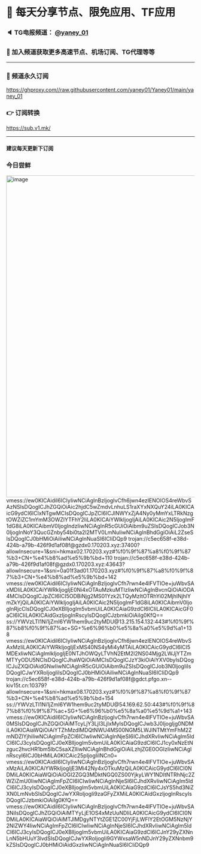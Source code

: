 # 🚀 每天分享节点、限免应用、TF应用
### 🔈 TG电报频道： [@yaney_01](https://t.me/yaney_01) 
### 🔔 加入频道获取更多高速节点、机场订阅、TG代理等等  
***
### 🔗  频道永久订阅
   https://ghproxy.com//raw.githubusercontent.com/yaney01/Yaney01/main/yaney_01
### 👉  订阅转换
   https://sub.v1.mk/
***
#### 建议每天更新下订阅
### 今日尝鲜
<img width="858" alt="image" src="https://user-images.githubusercontent.com/53202722/209894129-bdd2a29b-589b-490c-80de-831b38dad00e.png">
vmess://ew0KICAidiI6ICIyIiwNCiAgInBzIjogIvCfh6jwn4ezIENOIOS4reWbvSAzNSIsDQogICJhZGQiOiAic2hjdC5wZmdvLnhuLS1raXYxNXQuY24iLA0KICAicG9ydCI6ICIxNTgwMCIsDQogICJpZCI6ICJlNWYxZjA4Ny0yMmYxLTRkNzgtOWZiZC1mYmM3OWZlYTFhY2IiLA0KICAiYWlkIjogIjAiLA0KICAic2N5IjogImF1dG8iLA0KICAibmV0IjogIndzIiwNCiAgInR5cGUiOiAibm9uZSIsDQogICJob3N0IjogInNoY3QucGZnby54bi0ta2l2MTV0LmNuIiwNCiAgInBhdGgiOiAiL2ZseSIsDQogICJ0bHMiOiAiIiwNCiAgInNuaSI6ICIiDQp9
trojan://c5ec658f-e38d-424b-a79b-426f9d1af08f@gzdx0.170203.xyz:37400?allowInsecure=1&sni=hkmax02.170203.xyz#%f0%9f%87%a8%f0%9f%87%b3+CN+%e4%b8%ad%e5%9b%bd+110
trojan://c5ec658f-e38d-424b-a79b-426f9d1af08f@gzdx0.170203.xyz:43643?allowInsecure=1&sni=0a01f3ad01.170203.xyz#%f0%9f%87%a8%f0%9f%87%b3+CN+%e4%b8%ad%e5%9b%bd+142
vmess://ew0KICAidiI6ICIyIiwNCiAgInBzIjogIvCfh7rwn4e4IFVTIOe+juWbvSAxMDIiLA0KICAiYWRkIjogIjE0Ni4xOTAuMzkuMTIzIiwNCiAgInBvcnQiOiAiODA4MCIsDQogICJpZCI6ICI5ODBiNjg2MS01Yzk2LTQyMzItOTRhYi02MjhlNjhlYmZkYjQiLA0KICAiYWlkIjogIjAiLA0KICAic2N5IjogImF1dG8iLA0KICAibmV0IjogInRjcCIsDQogICJ0eXBlIjogIm5vbmUiLA0KICAiaG9zdCI6ICIiLA0KICAicGF0aCI6ICIiLA0KICAidGxzIjogInRscyIsDQogICJzbmkiOiAiIg0KfQ==
ss://YWVzLTI1Ni1jZmI6YW1hem9uc2tyMDU@13.215.154.132:443#%f0%9f%87%b8%f0%9f%87%ac+SG+%e6%96%b0%e5%8a%a0%e5%9d%a1+138
vmess://ew0KICAidiI6ICIyIiwNCiAgInBzIjogIvCfh6jwn4ezIENOIOS4reWbvSAxMzIiLA0KICAiYWRkIjogIjExMS40NS4yMi4yMTAiLA0KICAicG9ydCI6ICI5MDExIiwNCiAgImlkIjogIjE0NTJhOWQyLTVhN2EtM2I2NS04Mjg2LWJjYTZmMTYyODU5NCIsDQogICJhaWQiOiAiMCIsDQogICJzY3kiOiAiYXV0byIsDQogICJuZXQiOiAidGNwIiwNCiAgInR5cGUiOiAibm9uZSIsDQogICJob3N0IjogIiIsDQogICJwYXRoIjogIiIsDQogICJ0bHMiOiAiIiwNCiAgInNuaSI6ICIiDQp9
trojan://c5ec658f-e38d-424b-a79b-426f9d1af08f@gdct.pfgo.xn--kiv15t.cn:10379?allowInsecure=1&sni=hkmax08.170203.xyz#%f0%9f%87%a8%f0%9f%87%b3+CN+%e4%b8%ad%e5%9b%bd+154
ss://YWVzLTI1Ni1jZmI6YW1hem9uc2tyMDU@54.169.62.50:443#%f0%9f%87%b8%f0%9f%87%ac+SG+%e6%96%b0%e5%8a%a0%e5%9d%a1+143
vmess://ew0KICAidiI6ICIyIiwNCiAgInBzIjogIvCfh7rwn4e4IFVTIOe+juWbvSA0MSIsDQogICJhZGQiOiAiMTcyLjY3LjI3LjIxMyIsDQogICJwb3J0IjogIjg0NDMiLA0KICAiaWQiOiAiYTZhMzdlMDQtNWU4MS00NGM5LWJlNTMtYmFhM2ZmNDZlYjhiIiwNCiAgImFpZCI6ICIwIiwNCiAgInNjeSI6ICJhdXRvIiwNCiAgIm5ldCI6ICJ3cyIsDQogICJ0eXBlIjogIm5vbmUiLA0KICAiaG9zdCI6ICJ1cy0xNzEtNzguc2hvcHR1bm5lbC5saXZlIiwNCiAgInBhdGgiOiAiLzhjZGE0OGIzIiwNCiAgInRscyI6ICJ0bHMiLA0KICAic25pIjogIiINCn0=
vmess://ew0KICAidiI6ICIyIiwNCiAgInBzIjogIvCfh7rwn4e4IFVTIOe+juWbvSAxMzAiLA0KICAiYWRkIjogIjE3Mi42Ny4xOTkuMzQiLA0KICAicG9ydCI6ICI0NDMiLA0KICAiaWQiOiAiOGI2ZGQ3MDktNGQ0ZS00YjkyLWY1NDItNTRhNjc2ZWZiZmU0IiwNCiAgImFpZCI6ICIwIiwNCiAgInNjeSI6ICJhdXRvIiwNCiAgIm5ldCI6ICJ3cyIsDQogICJ0eXBlIjogIm5vbmUiLA0KICAiaG9zdCI6ICJsYS5hd3NiZXN0LmNvbSIsDQogICJwYXRoIjogIi9zaGFyZXMiLA0KICAidGxzIjogInRscyIsDQogICJzbmkiOiAiIg0KfQ==
vmess://ew0KICAidiI6ICIyIiwNCiAgInBzIjogIvCfh7rwn4e4IFVTIOe+juWbvSA3NiIsDQogICJhZGQiOiAiMTYyLjE1OS4xMzUuNDIiLA0KICAicG9ydCI6ICI0NDMiLA0KICAiaWQiOiAiMTJlMDgyNTYtZGE1ZC00YjFjLWFlY2EtOGM5NzNjY2NlZWY4IiwNCiAgImFpZCI6ICIwIiwNCiAgInNjeSI6ICJhdXRvIiwNCiAgIm5ldCI6ICJ3cyIsDQogICJ0eXBlIjogIm5vbmUiLA0KICAiaG9zdCI6ICJnY29yZXNnLnN5bHUuY3lvdSIsDQogICJwYXRoIjogIi9GYWxsaW5nNDJnY29yZXNnbm9kZSIsDQogICJ0bHMiOiAidGxzIiwNCiAgInNuaSI6ICIiDQp9
